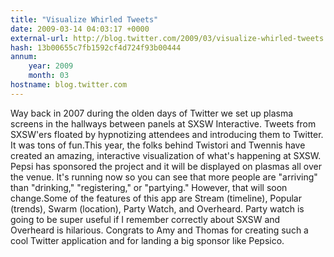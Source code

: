 ```yaml
---
title: "Visualize Whirled Tweets"
date: 2009-03-14 04:03:17 +0000
external-url: http://blog.twitter.com/2009/03/visualize-whirled-tweets.html
hash: 13b00655c7fb1592cf4d724f93b00444
annum:
    year: 2009
    month: 03
hostname: blog.twitter.com
---
```


Way back in 2007 during the olden days of Twitter we set up plasma screens in the hallways between panels at SXSW Interactive. Tweets from SXSW'ers floated by hypnotizing attendees and introducing them to Twitter. It was tons of fun.This year, the folks behind Twistori and Twennis have created an amazing, interactive visualization of what's happening at SXSW. Pepsi has sponsored the project and it will be displayed on plasmas all over the venue. It's running now so you can see that more people are "arriving" than "drinking," "registering," or "partying." However, that will soon change.Some of the features of this app are Stream (timeline), Popular (trends), Swarm (location), Party Watch, and Overheard. Party watch is going to be super useful if I remember correctly about SXSW and Overheard is hilarious. Congrats to Amy and Thomas for creating such a cool Twitter application and for landing a big sponsor like Pepsico.
